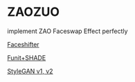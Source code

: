 # ZAOZUO
implement ZAO Faceswap Effect perfectly


[Faceshifter](https://arxiv.org/abs/1912.13457)

[Funit+SHADE](https://github.com/shaoanlu/fewshot-face-translation-GAN)

[StyleGAN v1, v2]()

